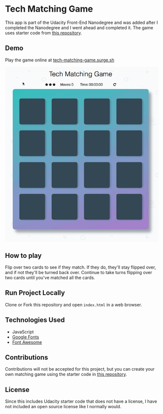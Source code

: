 # Tech Matching Game

This app is part of the Udacity Front-End Nanodegree and was added after I completed the Nanodegree and I went ahead and completed it. The game uses starter code from [this repository](https://github.com/udacity/fend-project-memory-game).

## Demo

Play the game online at [tech-matching-game.surge.sh](https://tech-matching-game.surge.sh)

![Tech Matching Game Demo](https://github.com/kellim/tech-matching-game/blob/master/demo/demo1.gif)

## How to play

Flip over two cards to see if they match. If they do, they'll stay flipped over, and if not they'll be turned back over. Continue to take turns flipping over two cards until you've matched all the cards.

## Run Project Locally

Clone or Fork this repository and open `index.html` in a web browser.

## Technologies Used
* JavaScript
* [Google Fonts](https://fonts.google.com/)
* [Font Awesome](https://fontawesome.com/)

## Contributions

Contributions will not be accepted for this project, but you can create your own matching game using the starter code in [this repository](https://github.com/udacity/fend-project-memory-game).

## License

Since this includes Udacity starter code that does not have a license, I have not included an open source license like I normally would.
